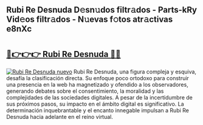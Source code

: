## Rubi Re Desnuda D𝚎sn𝚞dos filtr𝚊dos - Parts-kRy Vid𝚎os filtr𝚊dos - N𝚞evas f𝚘tos atr𝚊ctivas e8nXc

# <h2><a href="http://mb2uxm8.tromn.icu/?c=Rubi+Re+Desnuda">🔗👉👉👉 Rubi Re Desnuda 🔗🔗</a></h2>

[![Rubi Re Desnuda nuevo](https://i.imgur.com/pEAQMta.gif)](http://mb2uxm8.tromn.icu/?c=Rubi+Re+Desnuda)
Rubi Re Desnuda, una figura compleja y esquiva, desafía la clasificación directa. Su enfoque poco ortodoxo para construir una presencia en la web ha magnetizado y ofendido a los observadores, generando debates sobre el consentimiento, la moralidad y las complejidades de las sociedades digitales. A pesar de la incertidumbre de sus próximos pasos, su impacto en el ámbito digital es significativo. La determinación inquebrantable y el encanto innegable impulsan a Rubi Re Desnuda hacia adelante en el reino virtual.
